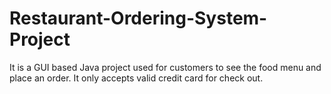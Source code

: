 # Restaurant-Ordering-System-Project
It is a GUI based Java project used for customers to see the food menu and place an order. It only accepts valid credit card for check out.
